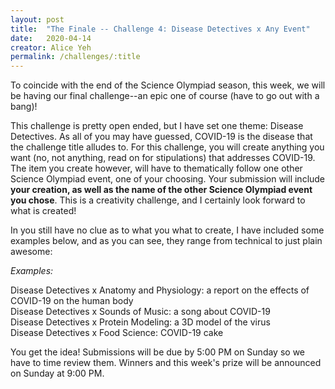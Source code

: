 ```yaml
---
layout: post
title:  "The Finale -- Challenge 4: Disease Detectives x Any Event"
date:   2020-04-14
creator: Alice Yeh
permalink: /challenges/:title
---
```


To coincide with the end of the Science Olympiad season, this week, we will be having our final challenge--an epic one of course (have to go out with a bang)!

This challenge is pretty open ended, but I have set one theme: Disease Detectives. As all of you may have guessed, COVID-19 is the disease that the challenge title alludes to. For this challenge, you will create anything you want (no, not anything, read on for stipulations) that addresses COVID-19. The item you create however, will have to thematically follow one other Science Olympiad event, one of your choosing. Your submission will include **your creation, as well as the name of the other Science Olympiad event you chose**. This is a creativity challenge, and I certainly look forward to what is created!

In you still have no clue as to what you what to create, I have included some examples below, and as you can see, they range from technical to just plain awesome: 

*Examples:*

Disease Detectives x Anatomy and Physiology: a report on the effects of COVID-19 on the human body<br>
Disease Detectives x Sounds of Music: a song about COVID-19<br>
Disease Detectives x Protein Modeling: a 3D model of the virus<br>
Disease Detectives x Food Science: COVID-19 cake

You get the idea! Submissions will be due by 5:00 PM on Sunday so we have to time review them. Winners and this week's prize will be announced on Sunday at 9:00 PM.